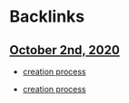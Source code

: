 
# Backlinks
## [October 2nd, 2020](<October 2nd, 2020.md>)
- [creation process](<creation process.md>)

- [creation process](<creation process.md>)


